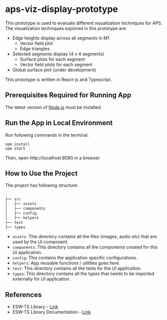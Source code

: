 # aps-viz-display-prototype
This prototype is used to evaluate different visualization techniques for APS.
The visualization techniques explored in this prototype are:
* Edge heights display across all segments in M1
  * Vector field plot
  * Edge triangles 
* Selected segments display (4 x 4 segments)
  * Surface plots for each segment
  * Vector field plots for each segment
* Global surface plot (under development)
  
This prototype is written in React-js and Typescript.

## Prerequisites Required for Running App

The latest version of [Node.js](https://nodejs.org/en/download/package-manager/) must be installed.

## Run the App in Local Environment

Run following commands in the terminal.
   ```
   npm install
   npm start
   ```
Then, open http://localhost:8080 in a browser


## How to Use the Project

The project has following structure:
```bash
.
├── src
│   ├── assets
│   ├── components
│   ├── config
│   ├── helpers
├── test
├── types
```

* `assets`: This directory contains all the files (images, audio etc) that are used by the UI component.
* `components`: This directory contains all the components created for this UI application.
* `config`: This contains the application specific configurations.
* `helpers`: App reusable functions / utilities goes here.
* `test`: This directory contains all the tests for the UI application.
* `types`: This directory contains all the types that needs to be imported externally for UI application.


## References
- ESW-TS Library - [Link](https://tmtsoftware/esw-ts/)
- ESW-TS Library Documentation - [Link](https://tmtsoftware.github.io/esw-ts/)
